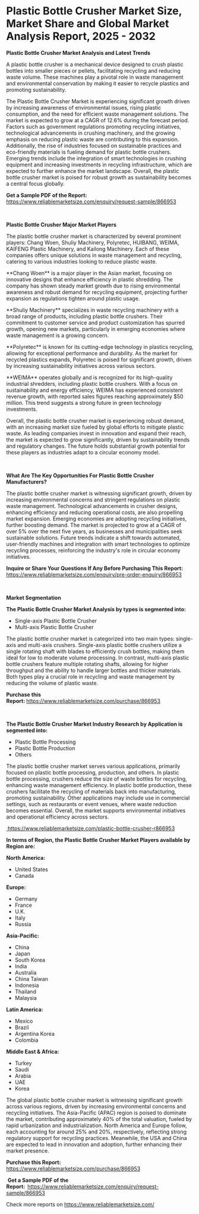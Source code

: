 <p><h1>Plastic Bottle Crusher Market Size, Market Share and Global Market Analysis Report, 2025 - 2032</h1></p><p><strong>Plastic Bottle Crusher Market Analysis and Latest Trends</strong></p>
<p><p>A plastic bottle crusher is a mechanical device designed to crush plastic bottles into smaller pieces or pellets, facilitating recycling and reducing waste volume. These machines play a pivotal role in waste management and environmental conservation by making it easier to recycle plastics and promoting sustainability.</p><p>The Plastic Bottle Crusher Market is experiencing significant growth driven by increasing awareness of environmental issues, rising plastic consumption, and the need for efficient waste management solutions. The market is expected to grow at a CAGR of 12.6% during the forecast period. Factors such as government regulations promoting recycling initiatives, technological advancements in crushing machinery, and the growing emphasis on reducing plastic waste are contributing to this expansion. Additionally, the rise of industries focused on sustainable practices and eco-friendly materials is fueling demand for plastic bottle crushers. Emerging trends include the integration of smart technologies in crushing equipment and increasing investments in recycling infrastructure, which are expected to further enhance the market landscape. Overall, the plastic bottle crusher market is poised for robust growth as sustainability becomes a central focus globally.</p></p>
<p><strong>Get a Sample PDF of the Report:&nbsp;</strong> <a href="https://www.reliablemarketsize.com/enquiry/request-sample/866953?utm_campaign=1991&utm_medium=2&utm_source=Github&utm_content=ia&utm_term=10042025&utm_id=plastic-bottle-crusher">https://www.reliablemarketsize.com/enquiry/request-sample/866953</a></p>
<p>&nbsp;</p>
<p><strong>Plastic Bottle Crusher Major Market Players</strong></p>
<p><p>The plastic bottle crusher market is characterized by several prominent players: Chang Woen, Shuliy Machinery, Polyretec, HUIBANG, WEIMA, KAIFENG Plastic Machinery, and Kailong Machinery. Each of these companies offers unique solutions in waste management and recycling, catering to various industries looking to reduce plastic waste.</p><p>**Chang Woen** is a major player in the Asian market, focusing on innovative designs that enhance efficiency in plastic shredding. The company has shown steady market growth due to rising environmental awareness and robust demand for recycling equipment, projecting further expansion as regulations tighten around plastic usage.</p><p>**Shuliy Machinery** specializes in waste recycling machinery with a broad range of products, including plastic bottle crushers. Their commitment to customer service and product customization has spurred growth, opening new markets, particularly in emerging economies where waste management is a growing concern.</p><p>**Polyretec** is known for its cutting-edge technology in plastics recycling, allowing for exceptional performance and durability. As the market for recycled plastics expands, Polyretec is poised for significant growth, driven by increasing sustainability initiatives across various sectors.</p><p>**WEIMA** operates globally and is recognized for its high-quality industrial shredders, including plastic bottle crushers. With a focus on sustainability and energy efficiency, WEIMA has experienced consistent revenue growth, with reported sales figures reaching approximately $50 million. This trend suggests a strong future in green technology investments.</p><p>Overall, the plastic bottle crusher market is experiencing robust demand, with an increasing market size fueled by global efforts to mitigate plastic waste. As leading companies invest in innovation and expand their reach, the market is expected to grow significantly, driven by sustainability trends and regulatory changes. The future holds substantial growth potential for these players as industries adapt to a circular economy model.</p></p>
<p>&nbsp;</p>
<p><strong>What Are The Key Opportunities For Plastic Bottle Crusher Manufacturers?</strong></p>
<p><p>The plastic bottle crusher market is witnessing significant growth, driven by increasing environmental concerns and stringent regulations on plastic waste management. Technological advancements in crusher designs, enhancing efficiency and reducing operational costs, are also propelling market expansion. Emerging economies are adopting recycling initiatives, further boosting demand. The market is projected to grow at a CAGR of over 5% over the next five years, as businesses and municipalities seek sustainable solutions. Future trends indicate a shift towards automated, user-friendly machines and integration with smart technologies to optimize recycling processes, reinforcing the industry's role in circular economy initiatives.</p></p>
<p><strong>Inquire or Share Your Questions If Any Before Purchasing This Report:</strong> <a href="https://www.reliablemarketsize.com/enquiry/pre-order-enquiry/866953?utm_campaign=1991&utm_medium=2&utm_source=Github&utm_content=ia&utm_term=10042025&utm_id=plastic-bottle-crusher">https://www.reliablemarketsize.com/enquiry/pre-order-enquiry/866953</a></p>
<p>&nbsp;</p>
<p><strong>Market Segmentation</strong></p>
<p><strong>The Plastic Bottle Crusher Market Analysis by types is segmented into:</strong></p>
<p><ul><li>Single-axis Plastic Bottle Crusher</li><li>Multi-axis Plastic Bottle Crusher</li></ul></p>
<p><p>The plastic bottle crusher market is categorized into two main types: single-axis and multi-axis crushers. Single-axis plastic bottle crushers utilize a single rotating shaft with blades to efficiently crush bottles, making them ideal for low to moderate volume processing. In contrast, multi-axis plastic bottle crushers feature multiple rotating shafts, allowing for higher throughput and the ability to handle larger bottles and thicker materials. Both types play a crucial role in recycling and waste management by reducing the volume of plastic waste.</p></p>
<p><strong>Purchase this Report:&nbsp;</strong><a href="https://www.reliablemarketsize.com/purchase/866953?utm_campaign=1991&utm_medium=2&utm_source=Github&utm_content=ia&utm_term=10042025&utm_id=plastic-bottle-crusher">https://www.reliablemarketsize.com/purchase/866953</a></p>
<p>&nbsp;</p>
<p><strong>The Plastic Bottle Crusher Market Industry Research by Application is segmented into:</strong></p>
<p><ul><li>Plastic Bottle Processing</li><li>Plastic Bottle Production</li><li>Others</li></ul></p>
<p><p>The plastic bottle crusher market serves various applications, primarily focused on plastic bottle processing, production, and others. In plastic bottle processing, crushers reduce the size of waste bottles for recycling, enhancing waste management efficiency. In plastic bottle production, these crushers facilitate the recycling of materials back into manufacturing, promoting sustainability. Other applications may include use in commercial settings, such as restaurants or event venues, where waste reduction becomes essential. Overall, the market supports environmental initiatives and operational efficiency across sectors.</p></p>
<p><a href="https://www.reliablemarketsize.com/plastic-bottle-crusher-r866953?utm_campaign=1991&utm_medium=2&utm_source=Github&utm_content=ia&utm_term=10042025&utm_id=plastic-bottle-crusher">&nbsp;https://www.reliablemarketsize.com/plastic-bottle-crusher-r866953</a></p>
<p><strong>In terms of Region, the Plastic Bottle Crusher Market Players available by Region are:</strong></p>
<p>
    <p> <strong> North America: </strong>
        <ul>
            <li>United States</li>
            <li>Canada</li>
        </ul>
        </p> 
    <p> <strong> Europe: </strong>
        <ul>
            <li>Germany</li>
            <li>France</li>
            <li>U.K.</li>
            <li>Italy</li>
            <li>Russia</li>
        </ul>
        </p> 
    <p> <strong> Asia-Pacific: </strong>
        <ul>
            <li>China</li>
            <li>Japan</li>
            <li>South Korea</li>
            <li>India</li>
            <li>Australia</li>
            <li>China Taiwan</li>
            <li>Indonesia</li>
            <li>Thailand</li>
            <li>Malaysia</li>
        </ul>
        </p> 
    <p> <strong> Latin America: </strong>
        <ul>
            <li>Mexico</li>
            <li>Brazil</li>
            <li>Argentina Korea</li>
            <li>Colombia</li>
        </ul>
        </p> 
    <p> <strong> Middle East & Africa: </strong>
        <ul>
            <li>Turkey</li>
            <li>Saudi</li>
            <li>Arabia</li>
            <li>UAE</li>
            <li>Korea</li>
        </ul>
    </p>
    </p>
<p><p>The global plastic bottle crusher market is witnessing significant growth across various regions, driven by increasing environmental concerns and recycling initiatives. The Asia-Pacific (APAC) region is poised to dominate the market, contributing approximately 40% of the total valuation, fueled by rapid urbanization and industrialization. North America and Europe follow, each accounting for around 25% and 20%, respectively, reflecting strong regulatory support for recycling practices. Meanwhile, the USA and China are expected to lead in innovation and adoption, further enhancing their market presence.</p></p>
<p><strong>Purchase this Report: </strong><a href="https://www.reliablemarketsize.com/purchase/866953?utm_campaign=1991&utm_medium=2&utm_source=Github&utm_content=ia&utm_term=10042025&utm_id=plastic-bottle-crusher">https://www.reliablemarketsize.com/purchase/866953</a></p>
<p>&nbsp;<strong>Get a Sample PDF of the Report:&nbsp;&nbsp;</strong><a href="https://www.reliablemarketsize.com/enquiry/request-sample/866953?utm_campaign=1991&utm_medium=2&utm_source=Github&utm_content=ia&utm_term=10042025&utm_id=plastic-bottle-crusher">https://www.reliablemarketsize.com/enquiry/request-sample/866953</a></p>
<p><strong></strong></p>
<p>Check more reports on <a href="https://www.reliablemarketsize.com/?utm_campaign=1991&utm_medium=2&utm_source=Github&utm_content=ia&utm_term=10042025&utm_id=plastic-bottle-crusher">https://www.reliablemarketsize.com/</a></p>
